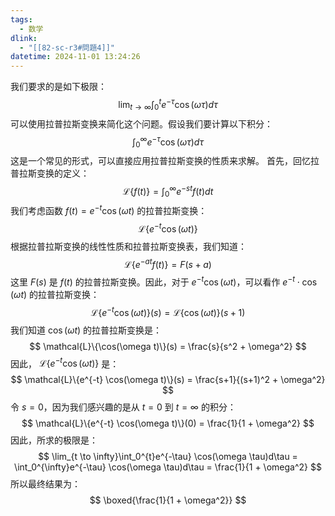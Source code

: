 ```yaml
---
tags:
  - 数学
dlink:
  - "[[82-sc-r3#問題4]]"
datetime: 2024-11-01 13:24:26
---
```

我们要求的是如下极限：
$$
\lim_{t \to \infty}\int_0^{t}e^{-\tau} \cos(\omega \tau)d\tau
$$
可以使用拉普拉斯变换来简化这个问题。假设我们要计算以下积分：
$$
\int_0^{\infty}e^{-\tau} \cos(\omega \tau)d\tau
$$
这是一个常见的形式，可以直接应用拉普拉斯变换的性质来求解。
首先，回忆拉普拉斯变换的定义：
$$
\mathcal{L}\{f(t)\} = \int_0^{\infty} e^{-st} f(t) dt
$$
我们考虑函数 $f(t) = e^{-t} \cos(\omega t)$ 的拉普拉斯变换：
$$
\mathcal{L}\{e^{-t} \cos(\omega t)\}
$$
根据拉普拉斯变换的线性性质和拉普拉斯变换表，我们知道：
$$
\mathcal{L}\{e^{-at} f(t)\} = F(s + a)
$$
这里 $F(s)$ 是 $f(t)$ 的拉普拉斯变换。因此，对于 $e^{-t} \cos(\omega t)$，可以看作 $e^{-t} \cdot \cos(\omega t)$ 的拉普拉斯变换：
$$
\mathcal{L}\{e^{-t} \cos(\omega t)\}(s) = \mathcal{L}\{\cos(\omega t)\}(s+1)
$$
我们知道 $\cos(\omega t)$ 的拉普拉斯变换是：
$$
\mathcal{L}\{\cos(\omega t)\}(s) = \frac{s}{s^2 + \omega^2}
$$
因此， $\mathcal{L}\{e^{-t} \cos(\omega t)\}$ 是：
$$
\mathcal{L}\{e^{-t} \cos(\omega t)\}(s) = \frac{s+1}{(s+1)^2 + \omega^2}
$$
令 $s = 0$，因为我们感兴趣的是从 $t = 0$ 到 $t = \infty$ 的积分：
$$
\mathcal{L}\{e^{-t} \cos(\omega t)\}(0) = \frac{1}{1 + \omega^2}
$$
因此，所求的极限是：
$$
\lim_{t \to \infty}\int_0^{t}e^{-\tau} \cos(\omega \tau)d\tau = \int_0^{\infty}e^{-\tau} \cos(\omega \tau)d\tau = \frac{1}{1 + \omega^2}
$$
所以最终结果为：
$$
\boxed{\frac{1}{1 + \omega^2}}
$$
